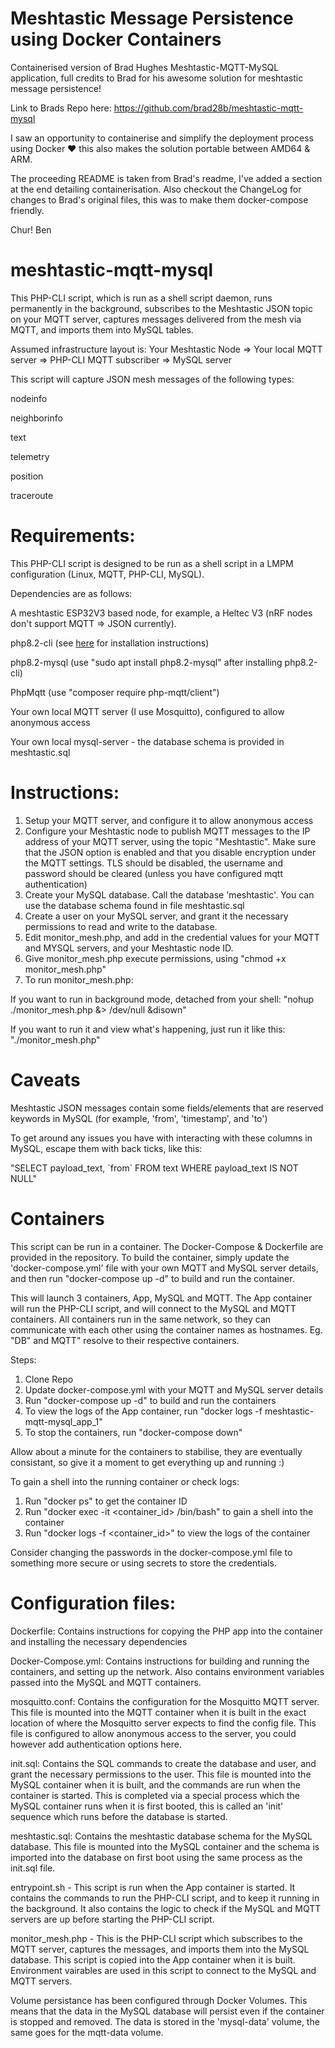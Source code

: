 # Meshtastic Message Persistence using Docker Containers

Containerised version of Brad Hughes Meshtastic-MQTT-MySQL application, full credits to Brad for his awesome solution for meshtastic message persistence! 

Link to Brads Repo here: https://github.com/brad28b/meshtastic-mqtt-mysql

I saw an opportunity to containerise and simplify the deployment process using Docker ❤️ this also makes the solution portable between AMD64 & ARM.

The proceeding README is taken from Brad's readme, I've added a section at the end detailing containerisation. Also checkout the ChangeLog for changes to Brad's original files, this was to make them docker-compose friendly.

Chur!
Ben

# meshtastic-mqtt-mysql
This PHP-CLI script, which is run as a shell script daemon, runs permanently in the background, subscribes to the Meshtastic JSON topic on your MQTT server, captures messages delivered from the mesh via MQTT, and imports them into MySQL tables.

Assumed infrastructure layout is: Your Meshtastic Node => Your local MQTT server => PHP-CLI MQTT subscriber => MySQL server

This script will capture JSON mesh messages of the following types:

nodeinfo

neighborinfo

text

telemetry

position

traceroute

# Requirements:
This PHP-CLI script is designed to be run as a shell script in a LMPM configuration (Linux, MQTT, PHP-CLI, MySQL).

Dependencies are as follows:

A meshtastic ESP32V3 based node, for example, a Heltec V3 (nRF nodes don't support MQTT => JSON currently).

php8.2-cli (see <a href='https://php.watch/articles/install-php82-ubuntu-debian'>here</a> for installation instructions) 

php8.2-mysql (use "sudo apt install php8.2-mysql" after installing php8.2-cli)

PhpMqtt (use "composer require php-mqtt/client")

Your own local MQTT server (I use Mosquitto), configured to allow anonymous access

Your own local mysql-server - the database schema is provided in meshtastic.sql

# Instructions:
1) Setup your MQTT server, and configure it to allow anonymous access
2) Configure your Meshtastic node to publish MQTT messages to the IP address of your MQTT server, using the topic "Meshtastic". Make sure that the JSON option is enabled and that you disable encryption under the MQTT settings. TLS should be disabled, the username and password should be cleared (unless you have configured mqtt authentication)
3) Create your MySQL database. Call the database 'meshtastic'. You can use the database schema found in file meshtastic.sql
4) Create a user on your MySQL server, and grant it the necessary permissions to read and write to the database.
5) Edit monitor_mesh.php, and add in the credential values for your MQTT and MYSQL servers, and your Meshtastic node ID.
6) Give monitor_mesh.php execute permissions, using "chmod +x monitor_mesh.php"
7) To run monitor_mesh.php:

If you want to run in background mode, detached from your shell: "nohup ./monitor_mesh.php &> /dev/null &disown"

If you want to run it and view what's happening, just run it like this: "./monitor_mesh.php"

# Caveats
Meshtastic JSON messages contain some fields/elements that are reserved keywords in MySQL (for example, 'from', 'timestamp', and 'to')

To get around any issues you have with interacting with these columns in MySQL, escape them with back ticks, like this:

"SELECT payload_text, \`from\` FROM text WHERE payload_text IS NOT NULL"

# Containers

This script can be run in a container. The Docker-Compose & Dockerfile are provided in the repository. To build the container, simply update the 'docker-compose.yml' file with your own MQTT and MySQL server details, and then run "docker-compose up -d" to build and run the container.

This will launch 3 containers, App, MySQL and MQTT. The App container will run the PHP-CLI script, and will connect to the MySQL and MQTT containers. All containers run in the same network, so they can communicate with each other using the container names as hostnames. Eg. "DB" and MQTT" resolve to their respective containers. 

Steps:

1. Clone Repo
2. Update docker-compose.yml with your MQTT and MySQL server details
3. Run "docker-compose up -d" to build and run the containers
4. To view the logs of the App container, run "docker logs -f meshtastic-mqtt-mysql_app_1"
5. To stop the containers, run "docker-compose down"

Allow about a minute for the containers to stabilise, they are eventually consistant, so give it a moment to get everything up and running :)

To gain a shell into the running container or check logs:

1. Run "docker ps" to get the container ID
2. Run "docker exec -it <container_id> /bin/bash" to gain a shell into the container
3. Run "docker logs -f <container_id>" to view the logs of the container

Consider changing the passwords in the docker-compose.yml file to something more secure or using secrets to store the credentials.

# Configuration files:

Dockerfile: Contains instructions for copying the PHP app into the container and installing the necessary dependencies

Docker-Compose.yml: Contains instructions for building and running the containers, and setting up the network. Also contains environment variables passed into the MySQL and MQTT containers. 

mosquitto.conf: Contains the configuration for the Mosquitto MQTT server. This file is mounted into the MQTT container when it is built in the exact location of where the Mosquitto server expects to find the config file. This file is configured to allow anonymous access to the server, you could however add authentication options here. 

init.sql: Contains the SQL commands to create the database and user, and grant the necessary permissions to the user. This file is mounted into the MySQL container when it is built, and the commands are run when the container is started. This is completed via a special process which the MySQL container runs when it is first booted, this is called an 'init' sequence which runs before the database is started. 

meshtastic.sql: Contains the meshtastic database schema for the MySQL database. This file is mounted into the MySQL container and the schema is imported into the database on first boot using the same process as the init.sql file.

entrypoint.sh - This script is run when the App container is started. It contains the commands to run the PHP-CLI script, and to keep it running in the background. It also contains the logic to check if the MySQL and MQTT servers are up before starting the PHP-CLI script.

monitor_mesh.php - This is the PHP-CLI script which subscribes to the MQTT server, captures the messages, and imports them into the MySQL database. This script is copied into the App container when it is built. Environment vairables are used in this script to connect to the MySQL and MQTT servers.

Volume persistance has been configured through Docker Volumes. This means that the data in the MySQL database will persist even if the container is stopped and removed. The data is stored in the 'mysql-data' volume, the same goes for the mqtt-data volume. 

